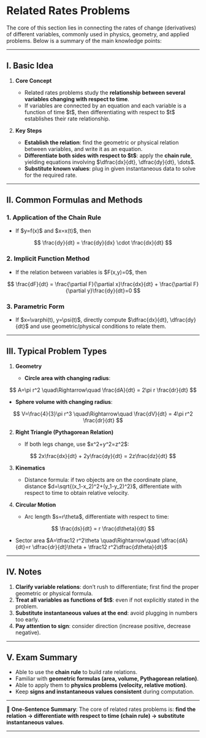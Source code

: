 

# Related Rates Problems

The core of this section lies in connecting the rates of change (derivatives) of different variables, commonly used in physics, geometry, and applied problems. Below is a summary of the main knowledge points:

---

## I. Basic Idea

1. **Core Concept**

   * Related rates problems study the **relationship between several variables changing with respect to time**.
   * If variables are connected by an equation and each variable is a function of time \$t\$, then differentiating with respect to \$t\$ establishes their rate relationship.

2. **Key Steps**

   * **Establish the relation**: find the geometric or physical relation between variables, and write it as an equation.
   * **Differentiate both sides with respect to \$t\$**: apply the **chain rule**, yielding equations involving \$\dfrac{dx}{dt}, \dfrac{dy}{dt}, \dots\$.
   * **Substitute known values**: plug in given instantaneous data to solve for the required rate.

---

## II. Common Formulas and Methods

### 1. Application of the Chain Rule

* If \$y=f(x)\$ and \$x=x(t)\$, then

$$
\frac{dy}{dt} = \frac{dy}{dx} \cdot \frac{dx}{dt}
$$

### 2. Implicit Function Method

* If the relation between variables is \$F(x,y)=0\$, then

$$
\frac{dF}{dt} = \frac{\partial F}{\partial x}\frac{dx}{dt} + \frac{\partial F}{\partial y}\frac{dy}{dt}=0
$$

### 3. Parametric Form

* If \$x=\varphi(t), y=\psi(t)\$, directly compute \$\dfrac{dx}{dt}, \dfrac{dy}{dt}\$ and use geometric/physical conditions to relate them.

---

## III. Typical Problem Types

1. **Geometry**

   * **Circle area with changing radius**:

$$
A=\pi r^2 \quad\Rightarrow\quad \frac{dA}{dt} = 2\pi r \frac{dr}{dt}
$$

* **Sphere volume with changing radius**:

$$
V=\frac{4}{3}\pi r^3 \quad\Rightarrow\quad \frac{dV}{dt} = 4\pi r^2 \frac{dr}{dt}
$$

2. **Right Triangle (Pythagorean Relation)**

   * If both legs change, use \$x^2+y^2=z^2\$:

$$
2x\frac{dx}{dt} + 2y\frac{dy}{dt} = 2z\frac{dz}{dt}
$$

3. **Kinematics**

   * Distance formula: if two objects are on the coordinate plane, distance \$d=\sqrt{(x\_1-x\_2)^2+(y\_1-y\_2)^2}\$, differentiate with respect to time to obtain relative velocity.

4. **Circular Motion**

   * Arc length \$s=r\theta\$, differentiate with respect to time:

$$
\frac{ds}{dt} = r \frac{d\theta}{dt}
$$

* Sector area \$A=\tfrac12 r^2\theta \quad\Rightarrow\quad \dfrac{dA}{dt}=r \dfrac{dr}{dt}\theta + \tfrac12 r^2\dfrac{d\theta}{dt}\$

---

## IV. Notes

1. **Clarify variable relations**: don’t rush to differentiate; first find the proper geometric or physical formula.
2. **Treat all variables as functions of \$t\$**: even if not explicitly stated in the problem.
3. **Substitute instantaneous values at the end**: avoid plugging in numbers too early.
4. **Pay attention to sign**: consider direction (increase positive, decrease negative).

---

## V. Exam Summary

* Able to use the **chain rule** to build rate relations.
* Familiar with **geometric formulas (area, volume, Pythagorean relation)**.
* Able to apply them to **physics problems (velocity, relative motion)**.
* Keep **signs and instantaneous values consistent** during computation.

---

📌 **One-Sentence Summary**:
The core of related rates problems is: **find the relation → differentiate with respect to time (chain rule) → substitute instantaneous values**.

---

